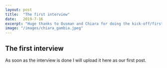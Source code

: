 ```yaml
---
layout: post
title:  "The first interview"
date:   2019-7-16
excerpt: "Huge thanks to Ousman and Chiara for doing the kick-off/first interview!"
image: "/images/chiara_gambia.jpeg"
---
```


## The first interview
As soon as the interview is done I will upload it here as our first post.
